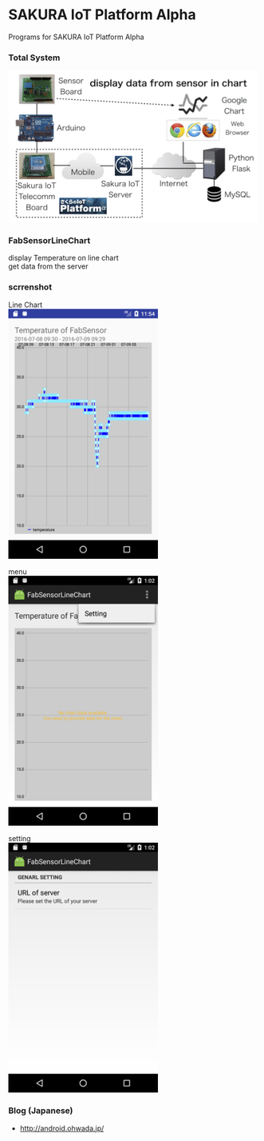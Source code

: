 # SAKURA IoT Platform Alpha
Programs for SAKURA IoT Platform Alpha

### Total System
<img src="https://github.com/ohwada/sakura_iot_alpha/blob/master/docs/sakura_iot_fab_sensor_system.png" width="500" />

###   FabSensorLineChart<br/>
display Temperature on line chart<br/>
get data from the server<br/>

### scrrenshot <br/>
Line Chart<br/>
  <img src="https://raw.githubusercontent.com/ohwada/sakura_iot_alpha/master/viewer/android/FabSensorLineChart/screenshot/screenshot_line_chart.png" width="300" />
  
menu <br/>
  <img src="https://raw.githubusercontent.com/ohwada/sakura_iot_alpha/master/viewer/android/FabSensorLineChart/screenshot/screenshot_menu.png" width="300" />
  
  setting <br/>
  <img src="https://raw.githubusercontent.com/ohwada/sakura_iot_alpha/master/viewer/android/FabSensorLineChart/screenshot/screenshot_setting.png" width="300" />
  
### Blog (Japanese)
- http://android.ohwada.jp/
